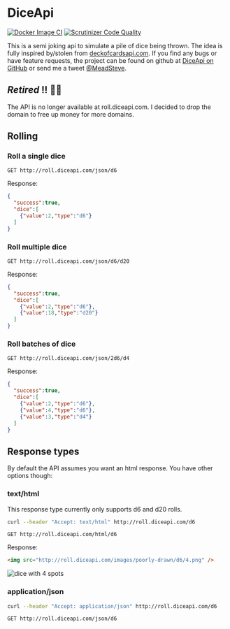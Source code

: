 # DiceApi
[![Docker Image CI](https://github.com/meadsteve/DiceApi/actions/workflows/main.yml/badge.svg)](https://github.com/meadsteve/DiceApi/actions/workflows/main.yml)
[![Scrutinizer Code Quality](https://scrutinizer-ci.com/g/meadsteve/DiceApi/badges/quality-score.png?b=master)](https://scrutinizer-ci.com/g/meadsteve/DiceApi/?branch=master)

This is a semi joking api to simulate a pile of dice being thrown. The idea is fully inspired by/stolen from [deckofcardsapi.com](http://deckofcardsapi.com/). If you find any bugs or have feature requests, the project can be found on github at [DiceApi on GitHub](https://github.com/meadsteve/DiceApi/) or send me a tweet [@MeadSteve](https://twitter.com/MeadSteve).

## *Retired* !! 🛌🏼 
The API is no longer available at roll.diceapi.com. I decided to drop the domain to free up money for more domains.

## Rolling 
### Roll a single dice
```GET http://roll.diceapi.com/json/d6```

Response:
```json
{
  "success":true,
  "dice":[
    {"value":2,"type":"d6"}
  ]
}
```


### Roll multiple dice
```GET http://roll.diceapi.com/json/d6/d20```

Response:
```json
{
  "success":true,
  "dice":[
    {"value":2,"type":"d6"},
    {"value":18,"type":"d20"}
  ]
}
```

### Roll batches of dice
```GET http://roll.diceapi.com/json/2d6/d4```

Response:
```json
{
  "success":true,
  "dice":[
    {"value":2,"type":"d6"},
    {"value":4,"type":"d6"},
    {"value":3,"type":"d4"}
  ]
}
```
## Response types
By default the API assumes you want an html response. You have other options though:

### text/html
This response type currently only supports d6 and d20 rolls.

```bash
curl --header "Accept: text/html" http://roll.diceapi.com/d6
```

`GET http://roll.diceapi.com/html/d6`

Response:
```html
<img src="http://roll.diceapi.com/images/poorly-drawn/d6/4.png" />
```
![dice with 4 spots](http://roll.diceapi.com/images/poorly-drawn/d6/4.png)

### application/json

```bash
curl --header "Accept: application/json" http://roll.diceapi.com/d6
```

`GET http://roll.diceapi.com/json/d6`
